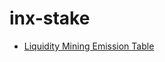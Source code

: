 # inx-stake
* [Liquidity Mining Emission Table](https://github.com/allinxproject/wiki/wiki/Liquidity-Mining-Emission-Table)
